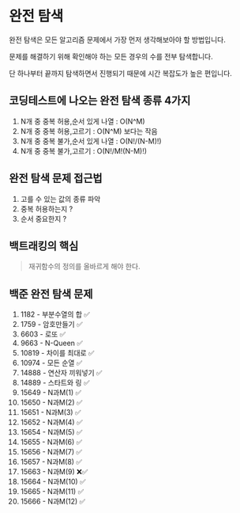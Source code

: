 # 완전 탐색 

완전 탐색은 모든 알고리즘 문제에서 가장 먼저 생각해보아야 할 방법입니다.

문제를 해결하기 위해 확인해야 하는 모든 경우의 수를 전부 탐색합니다.

단 하나부터 끝까지 탐색하면서 진행되기 때문에 시간 복잡도가 높은 편입니다.

## 코딩테스트에 나오는 완전 탐색 종류 4가지 
1. N개 중 중복 허용,순서 있게 나열 : O(N^M)
2. N개 중 중복 허용,고르기 : O(N^M) 보다는 작음
3. N개 중 중복 불가,순서 있게 나열 : O(N!/(N-M)!)
4. N개 중 중복 불가,고르기 : O(N!/M!(N-M)!)

## 완전 탐색 문제 접근법 
1. 고를 수 있는 값의 종류 파악 
2. 중복 허용하는지 ? 
3. 순서 중요한지 ? 

## 백트래킹의 핵심 
> 재귀함수의 정의를 올바르게 해야 한다. 

## 백준 완전 탐색 문제

1. 1182 - 부분수열의 합 ✅ 
2. 1759 - 암호만들기 ✅
3. 6603 - 로또 ✅
4. 9663 - N-Queen ✅
5. 10819 - 차이를 최대로 ✅
6. 10974 - 모든 순열 ✅
7. 14888 - 연산자 끼워넣기 ✅
8. 14889 - 스타트와 링 ✅
9. 15649 - N과M(1) ✅
10. 15650 - N과M(2) ✅
11. 15651 - N과M(3) ✅
12. 15652 - N과M(4) ✅
13. 15654 - N과M(5) ✅
14. 15655 - N과M(6) ✅
15. 15656 - N과M(7) ✅
16. 15657 - N과M(8) ✅
17. 15663 - N과M(9) ❌✅
18. 15664 - N과M(10) ✅
19. 15665 - N과M(11) ✅
20. 15666 - N과M(12) ✅


